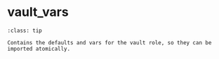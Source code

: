 # vault_vars

```{admonition} Purpose
:class: tip

Contains the defaults and vars for the vault role, so they can be imported atomically.
```



